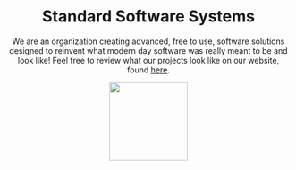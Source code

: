 <h1 align="center">Standard Software Systems</h1>
<p align="center">We are an organization creating advanced, free to use, software solutions designed to reinvent what modern day software was really meant to be and look like! Feel free to review what our projects look like on our website, found <a href="https://store.hyperz.net" target="_blank">here</a>.</p>

<p align="center">
  <img src="" style="width: 10em; height: 10em;">
</p>
